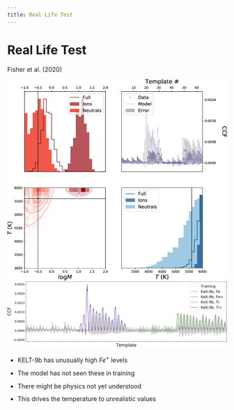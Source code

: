 ```yaml
---
title: Real Life Test
---
```


# Real Life Test

Fisher et al. (2020)

<div class="grid grid-cols-3 justify-center justify-items-center items-center min-h-80">
<div class="col-span-1"> 
  <img src="/images/cc_test.png" class="max-h-85 shadow-xl p-1" />
</div>
<div class="col-span-2 ml-5 grid grid-rows-2 gap-5 justify-center min-h-80 items-center"> 
<div>
  <img src="/images/cc_test_meas.png" class="max-h-40 shadow-xl p-1" />
</div>

<div class="list">

* KELT-9b has unusually high $Fe^+$ levels 
* The model has not seen these in training
* There might be physics not yet understood
* This drives the temperature to unrealistic values
</div>

</div>
</div>



<style>
  a {
    border-style: none !important;
  }

  a:hover {
    border-style: none !important;
  }

  .list li{
    margin-bottom: .8rem !important;
  }
</style>

<!--
KELT-9b HARPS-N spectroscopy
-->
